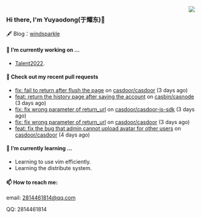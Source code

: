 <img align="right" src="https://github-readme-stats.vercel.app/api?username=leo220yuyaodog&show_icons=true&icon_color=805AD5&text_color=718096&bg_color=ffffff&hide_title=true" />

### Hi there, I'm Yuyaodong(于耀东)👋
🖋 Blog：[windsparkle](https://blog.windsparkle.top)
#### 🔭 I’m currently working on ...
- [Talent2022](https://github.com/casbin/Talent2022).

#### 🔨 Check out my recent pull requests

- [fix: fail to return after flush the page](https://github.com/casdoor/casdoor/pull/1325) on [casdoor/casdoor](https://github.com/casdoor/casdoor) (3 days ago)
- [feat: return the history page after saving the account](https://github.com/casbin/casnode/pull/558) on [casbin/casnode](https://github.com/casbin/casnode) (3 days ago)
- [fix: fix wrong parameter of return_url](https://github.com/casdoor/casdoor-js-sdk/pull/33) on [casdoor/casdoor-js-sdk](https://github.com/casdoor/casdoor-js-sdk) (3 days ago)
- [fix: fix wrong parameter of return_url](https://github.com/casdoor/casdoor/pull/1324) on [casdoor/casdoor](https://github.com/casdoor/casdoor) (3 days ago)
- [feat: fix the bug that admin cannot upload avatar for other users](https://github.com/casdoor/casdoor/pull/1323) on [casdoor/casdoor](https://github.com/casdoor/casdoor) (4 days ago)

#### 🌱 I’m currently learning ...
- Learning to use vim efficiently.
- Learning the distribute system.

#### 📫 How to reach me:
email: 2814461814@qq.com

QQ: 2814461814
